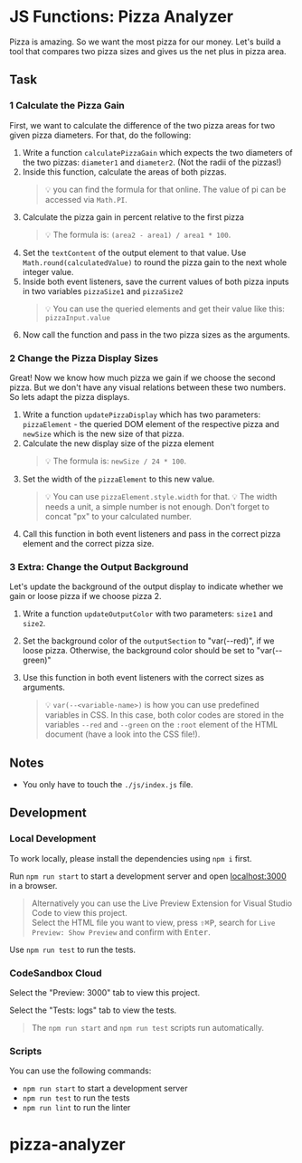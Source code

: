 # JS Functions: Pizza Analyzer

Pizza is amazing. So we want the most pizza for our money. Let's build a tool that compares two pizza sizes and gives us the net plus in pizza area.

## Task

### 1 Calculate the Pizza Gain

First, we want to calculate the difference of the two pizza areas for two given pizza diameters. For that, do the following:

1. Write a function `calculatePizzaGain` which expects the two diameters of the two pizzas: `diameter1` and `diameter2`. (Not the radii of the pizzas!)
2. Inside this function, calculate the areas of both pizzas.
   > 💡 you can find the formula for that online. The value of pi can be accessed via `Math.PI`.
3. Calculate the pizza gain in percent relative to the first pizza
   > 💡 The formula is: `(area2 - area1) / area1 * 100`.
4. Set the `textContent` of the output element to that value. Use `Math.round(calculatedValue)` to round the pizza gain to the next whole integer value.
5. Inside both event listeners, save the current values of both pizza inputs in two variables `pizzaSize1` and `pizzaSize2`
   > 💡 You can use the queried elements and get their value like this: `pizzaInput.value`
6. Now call the function and pass in the two pizza sizes as the arguments.

### 2 Change the Pizza Display Sizes

Great! Now we know how much pizza we gain if we choose the second pizza. But we don't have any visual relations between these two numbers. So lets adapt the pizza displays.

1. Write a function `updatePizzaDisplay` which has two parameters: `pizzaElement` - the queried DOM element of the respective pizza and `newSize` which is the new size of that pizza.
2. Calculate the new display size of the pizza element
   > 💡 The formula is: `newSize / 24 * 100`.
3. Set the width of the `pizzaElement` to this new value.
   > 💡 You can use `pizzaElement.style.width` for that.
   > 💡 The width needs a unit, a simple number is not enough. Don't forget to concat "px" to your calculated number.
4. Call this function in both event listeners and pass in the correct pizza element and the correct pizza size.

### 3 Extra: Change the Output Background

Let's update the background of the output display to indicate whether we gain or loose pizza if we choose pizza 2.

1. Write a function `updateOutputColor` with two parameters: `size1` and `size2`.
2. Set the background color of the `outputSection` to "var(--red)", if we loose pizza. Otherwise, the background color should be set to "var(--green)"
3. Use this function in both event listeners with the correct sizes as arguments.

   > 💡 `var(--<variable-name>)` is how you can use predefined variables in CSS. In this case, both color codes are stored in the variables `--red` and `--green` on the `:root` element of the HTML document (have a look into the CSS file!).

## Notes

- You only have to touch the `./js/index.js` file.

## Development

### Local Development

To work locally, please install the dependencies using `npm i` first.

Run `npm run start` to start a development server and open [localhost:3000](http://localhost:3000) in a browser.

> Alternatively you can use the Live Preview Extension for Visual Studio Code to view this project.  
> Select the HTML file you want to view, press <kbd>⇧</kbd><kbd>⌘</kbd><kbd>P</kbd>, search for `Live Preview: Show Preview` and confirm with <kbd>Enter</kbd>.

Use `npm run test` to run the tests.

### CodeSandbox Cloud

Select the "Preview: 3000" tab to view this project.

Select the "Tests: logs" tab to view the tests.

> The `npm run start` and `npm run test` scripts run automatically.

### Scripts

You can use the following commands:

- `npm run start` to start a development server
- `npm run test` to run the tests
- `npm run lint` to run the linter
# pizza-analyzer
